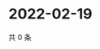 # 2022-02-19

共 0 条

<!-- BEGIN WEIBO -->
<!-- 最后更新时间 Sat Feb 19 2022 22:08:30 GMT+0800 (China Standard Time) -->

<!-- END WEIBO -->

